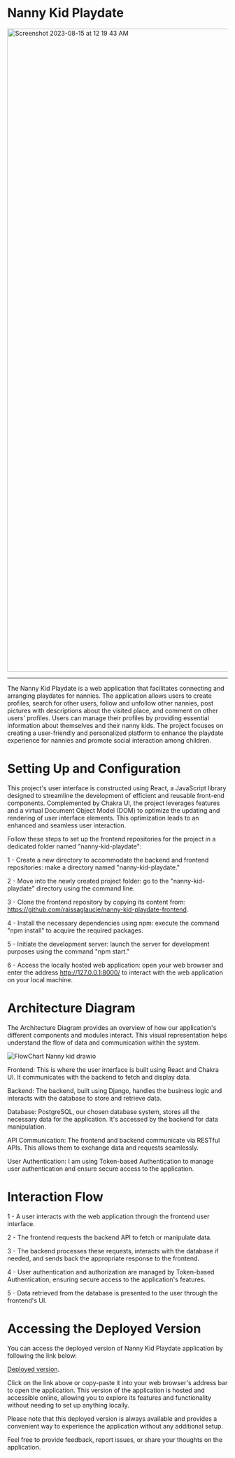 # Nanny Kid Playdate

<img width="1469" alt="Screenshot 2023-08-15 at 12 19 43 AM" src="https://github.com/raissaglaucie/nanny-kid-playdate-backend/assets/107502468/51952bcf-2c80-44dd-b8e6-bcc95df549aa">

------------------------------------------------------------------------------------------------------


The Nanny Kid Playdate is a web application that facilitates connecting and arranging playdates for nannies. The application allows users to create profiles, search for other users, follow and unfollow other nannies, post pictures with descriptions about the visited place, and comment on other users' profiles. Users can manage their profiles by providing essential information about themselves and their nanny kids. The project focuses on creating a user-friendly and personalized platform to enhance the playdate experience for nannies and promote social interaction among children.

# Setting Up and Configuration

This project's user interface is constructed using React, a JavaScript library designed to streamline the development of efficient and reusable front-end components. Complemented by Chakra UI, the project leverages features and a virtual Document Object Model (DOM) to optimize the updating and rendering of user interface elements. This optimization leads to an enhanced and seamless user interaction.

Follow these steps to set up the frontend repositories for the project in a dedicated folder named "nanny-kid-playdate":

1 - Create a new directory to accommodate the backend and frontend repositories: make a directory named "nanny-kid-playdate."

2 - Move into the newly created project folder: go to the "nanny-kid-playdate" directory using the command line.

3 - Clone the frontend repository by copying its content from: https://github.com/raissaglaucie/nanny-kid-playdate-frontend.

4 - Install the necessary dependencies using npm: execute the command "npm install" to acquire the required packages.

5 - Initiate the development server: launch the server for development purposes using the command "npm start."

6 - Access the locally hosted web application: open your web browser and enter the address http://127.0.0.1:8000/ to interact with the web application on your local machine.


# Architecture Diagram

The Architecture Diagram provides an overview of how our application's different components and modules interact. This visual representation helps understand the flow of data and communication within the system.

![FlowChart Nanny kid drawio](https://github.com/raissaglaucie/nanny-kid-playdate-backend/assets/107502468/9b61e9bf-afe7-4e39-ac0a-ce124ab9e294)


Frontend: This is where the user interface is built using React and Chakra UI. It communicates with the backend to fetch and display data.

Backend: The backend, built using Django, handles the business logic and interacts with the database to store and retrieve data.

Database: PostgreSQL, our chosen database system, stores all the necessary data for the application. It's accessed by the backend for data manipulation.

API Communication: The frontend and backend communicate via RESTful APIs. This allows them to exchange data and requests seamlessly.

User Authentication: I am using Token-based Authentication to manage user authentication and ensure secure access to the application.


# Interaction Flow

1 - A user interacts with the web application through the frontend user interface.

2 - The frontend requests the backend API to fetch or manipulate data.

3 - The backend processes these requests, interacts with the database if needed, and sends back the appropriate response to the frontend.

4 - User authentication and authorization are managed by Token-based Authentication, ensuring secure access to the application's features.

5 - Data retrieved from the database is presented to the user through the frontend's UI.

# Accessing the Deployed Version

You can access the deployed version of Nanny Kid Playdate application by following the link below:

[Deployed version](https://nanny-kid-playdate-frontend.vercel.app/).

Click on the link above or copy-paste it into your web browser's address bar to open the application. This version of the application is hosted and accessible online, allowing you to explore its features and functionality without needing to set up anything locally.

Please note that this deployed version is always available and provides a convenient way to experience the application without any additional setup.

Feel free to provide feedback, report issues, or share your thoughts on the application.


